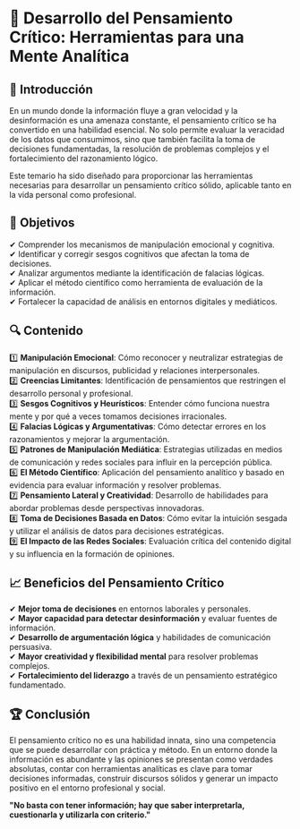 # 🧠 Desarrollo del Pensamiento Crítico: Herramientas para una Mente Analítica  

## 📌 Introducción  

En un mundo donde la información fluye a gran velocidad y la desinformación es una amenaza constante, el pensamiento crítico se ha convertido en una habilidad esencial. No solo permite evaluar la veracidad de los datos que consumimos, sino que también facilita la toma de decisiones fundamentadas, la resolución de problemas complejos y el fortalecimiento del razonamiento lógico.  

Este temario ha sido diseñado para proporcionar las herramientas necesarias para desarrollar un pensamiento crítico sólido, aplicable tanto en la vida personal como profesional.  

## 🎯 Objetivos  

✔ Comprender los mecanismos de manipulación emocional y cognitiva.  
✔ Identificar y corregir sesgos cognitivos que afectan la toma de decisiones.  
✔ Analizar argumentos mediante la identificación de falacias lógicas.  
✔ Aplicar el método científico como herramienta de evaluación de la información.  
✔ Fortalecer la capacidad de análisis en entornos digitales y mediáticos.  

## 🔍 Contenido  

1️⃣ **Manipulación Emocional**: Cómo reconocer y neutralizar estrategias de manipulación en discursos, publicidad y relaciones interpersonales.  
2️⃣ **Creencias Limitantes**: Identificación de pensamientos que restringen el desarrollo personal y profesional.  
3️⃣ **Sesgos Cognitivos y Heurísticos**: Entender cómo funciona nuestra mente y por qué a veces tomamos decisiones irracionales.  
4️⃣ **Falacias Lógicas y Argumentativas**: Cómo detectar errores en los razonamientos y mejorar la argumentación.  
5️⃣ **Patrones de Manipulación Mediática**: Estrategias utilizadas en medios de comunicación y redes sociales para influir en la percepción pública.  
6️⃣ **El Método Científico**: Aplicación del pensamiento analítico y basado en evidencia para evaluar información y resolver problemas.  
7️⃣ **Pensamiento Lateral y Creatividad**: Desarrollo de habilidades para abordar problemas desde perspectivas innovadoras.  
8️⃣ **Toma de Decisiones Basada en Datos**: Cómo evitar la intuición sesgada y utilizar el análisis de datos para decisiones estratégicas.  
9️⃣ **El Impacto de las Redes Sociales**: Evaluación crítica del contenido digital y su influencia en la formación de opiniones.  

## 📈 Beneficios del Pensamiento Crítico  

✔ **Mejor toma de decisiones** en entornos laborales y personales.  
✔ **Mayor capacidad para detectar desinformación** y evaluar fuentes de información.  
✔ **Desarrollo de argumentación lógica** y habilidades de comunicación persuasiva.  
✔ **Mayor creatividad y flexibilidad mental** para resolver problemas complejos.  
✔ **Fortalecimiento del liderazgo** a través de un pensamiento estratégico fundamentado.  

## 🏆 Conclusión  

El pensamiento crítico no es una habilidad innata, sino una competencia que se puede desarrollar con práctica y método. En un entorno donde la información es abundante y las opiniones se presentan como verdades absolutas, contar con herramientas analíticas es clave para tomar decisiones informadas, construir discursos sólidos y generar un impacto positivo en el entorno profesional y social.  

**"No basta con tener información; hay que saber interpretarla, cuestionarla y utilizarla con criterio."**  
